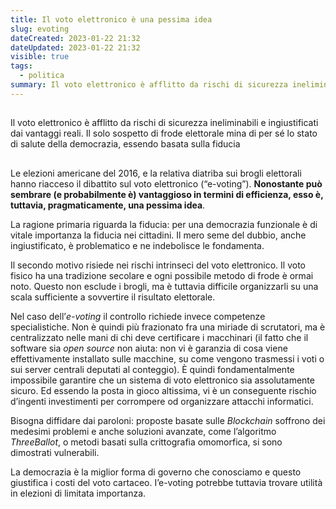 ```yaml
---
title: Il voto elettronico è una pessima idea
slug: evoting
dateCreated: 2023-01-22 21:32
dateUpdated: 2023-01-22 21:32
visible: true
tags:
  - politica
summary: Il voto elettronico è afflitto da rischi di sicurezza ineliminabili che non sono giustificati dai vantaggi reali. Il solo sospetto di frode elettorale mina di per sé lo stato di salute della democrazia, in quanto basata sulla fiducia.
---
```


##

<p class="subtitle">
Il voto elettronico è afflitto da rischi di sicurezza ineliminabili e ingiustificati dai vantaggi reali. Il solo sospetto di frode elettorale mina di per sé lo stato di salute della democrazia, essendo basata sulla fiducia
</p>

##

<span class="newthought">Le elezioni</span> americane del 2016, e la relativa diatriba sui brogli elettorali hanno riacceso il dibattito sul voto elettronico (“e-voting”). **Nonostante può sembrare (e probabilmente è) vantaggioso in termini di efficienza, esso è, tuttavia, pragmaticamente, una pessima idea**.

La ragione primaria riguarda la fiducia: per una democrazia funzionale è di vitale importanza la fiducia nei cittadini. Il mero seme del dubbio, anche ingiustificato, è problematico e ne indebolisce le fondamenta.

Il secondo motivo risiede nei rischi intrinseci del voto elettronico. Il voto fisico ha una tradizione secolare e ogni possibile metodo di frode è ormai noto. Questo non esclude i brogli, ma è tuttavia difficile organizzarli su una scala sufficiente a sovvertire il risultato elettorale.

Nel caso dell’_e-voting_ il controllo richiede invece competenze specialistiche. Non è quindi più frazionato fra una miriade di scrutatori, ma è centralizzato nelle mani di chi deve certificare i macchinari (il fatto che il software sia _open source_ non aiuta: non vi è garanzia di cosa viene effettivamente installato sulle macchine, su come vengono trasmessi i voti o sui server centrali deputati al conteggio). È quindi fondamentalmente impossibile garantire che un sistema di voto elettronico sia assolutamente sicuro. Ed essendo la posta in gioco altissima, vi è un conseguente rischio d’ingenti investimenti per corrompere od organizzare attacchi informatici.

Bisogna diffidare dai paroloni: proposte basate sulle _Blockchain_ soffrono dei medesimi problemi e anche soluzioni avanzate, come l’algoritmo _ThreeBallot_, o metodi basati sulla crittografia omomorfica, si sono dimostrati vulnerabili.

La democrazia è la miglior forma di governo che conosciamo e questo giustifica i costi del voto cartaceo. I’e-voting potrebbe tuttavia trovare utilità in elezioni di limitata importanza.
